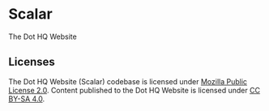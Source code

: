 # Scalar

The Dot HQ Website

## Licenses

The Dot HQ Website (Scalar) codebase is licensed under [Mozilla Public License 2.0](LICENSE).
Content published to the Dot HQ Website is licensed under [CC BY-SA 4.0](LICENSE-CONTENT).
